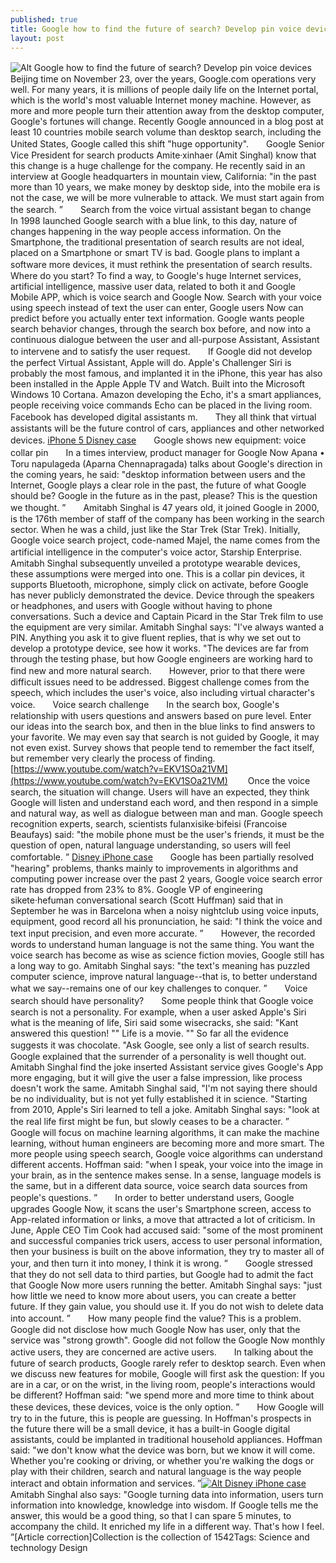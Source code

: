 ```yaml
---
published: true
title: Google how to find the future of search? Develop pin voice devices
layout: post
---
```

![Alt Google how to find the future of search? Develop pin voice devices](https://c2.staticflickr.com/2/1522/26332897511_3c4afdd0c2_b.jpg)　　Beijing time on November 23, over the years, Google.com operations very well. For many years, it is millions of people daily life on the Internet portal, which is the world\'s most valuable Internet money machine. However, as more and more people turn their attention away from the desktop computer, Google\'s fortunes will change. Recently Google announced in a blog post at least 10 countries mobile search volume than desktop search, including the United States, Google called this shift \"huge opportunity\".　　Google Senior Vice President for search products Amite·xinhaer (Amit Singhal) know that this change is a huge challenge for the company. He recently said in an interview at Google headquarters in mountain view, California: \"in the past more than 10 years, we make money by desktop side, into the mobile era is not the case, we will be more vulnerable to attack. We must start again from the search. ”　　Search from the voice virtual assistant began to change　　In 1998 launched Google search with a blue link, to this day, nature of changes happening in the way people access information. On the Smartphone, the traditional presentation of search results are not ideal, placed on a Smartphone or smart TV is bad. Google plans to implant a software more devices, it must rethink the presentation of search results.　　Where do you start? To find a way, to Google\'s huge Internet services, artificial intelligence, massive user data, related to both it and Google Mobile APP, which is voice search and Google Now. Search with your voice using speech instead of text the user can enter, Google users Now can predict before you actually enter text information. Google wants people search behavior changes, through the search box before, and now into a continuous dialogue between the user and all-purpose Assistant, Assistant to intervene and to satisfy the user request.　　If Google did not develop the perfect Virtual Assistant, Apple will do. Apple\'s Challenger Siri is probably the most famous, and implanted it in the iPhone, this year has also been installed in the Apple Apple TV and Watch. Built into the Microsoft Windows 10 Cortana. Amazon developing the Echo, it\'s a smart appliances, people receiving voice commands Echo can be placed in the living room. Facebook has developed digital assistants m.　　They all think that virtual assistants will be the future control of cars, appliances and other networked devices. [iPhone 5 Disney case](http://www.atlasobscura.com/articles/disneys-unlikely-garbage-innovation-was-supposed-to-sweep-the-countrybut-ended-up-on-roosev)　　Google shows new equipment: voice collar pin　　In a times interview, product manager for Google Now Apana • Toru napulageda (Aparna Chennapragada) talks about Google\'s direction in the coming years, he said: \"desktop information between users and the Internet, Google plays a clear role in the past, the future of what Google should be? Google in the future as in the past, please? This is the question we thought. ”　　Amitabh Singhal is 47 years old, it joined Google in 2000, is the 176th member of staff of the company has been working in the search sector. When he was a child, just like the Star Trek (Star Trek). Initially, Google voice search project, code-named Majel, the name comes from the artificial intelligence in the computer\'s voice actor, Starship Enterprise.　　Amitabh Singhal subsequently unveiled a prototype wearable devices, these assumptions were merged into one. This is a collar pin devices, it supports Bluetooth, microphone, simply click on activate, before Google has never publicly demonstrated the device. Device through the speakers or headphones, and users with Google without having to phone conversations. Such a device and Captain Picard in the Star Trek film to use the equipment are very similar. Amitabh Singhal says: \"I\'ve always wanted a PIN. Anything you ask it to give fluent replies, that is why we set out to develop a prototype device, see how it works. \"The devices are far from through the testing phase, but how Google engineers are working hard to find new and more natural search.　　However, prior to that there were difficult issues need to be addressed. Biggest challenge comes from the speech, which includes the user\'s voice, also including virtual character\'s voice.　　Voice search challenge　　In the search box, Google\'s relationship with users questions and answers based on pure level. Enter our ideas into the search box, and then in the blue links to find answers to your favorite. We may even say that search is not guided by Google, it may not even exist. Survey shows that people tend to remember the fact itself, but remember very clearly the process of finding. [https://www.youtube.com/watch?v=EKV1SOa21VM](https://www.youtube.com/watch?v=EKV1SOa21VM) 　　Once the voice search, the situation will change. Users will have an expected, they think Google will listen and understand each word, and then respond in a simple and natural way, as well as dialogue between man and man. Google speech recognition experts, search, scientists fulanxisike·bifeisi (Francoise Beaufays) said: \"the mobile phone must be the user\'s friends, it must be the question of open, natural language understanding, so users will feel comfortable. ” [Disney iPhone case](http://www.nodcase.com/disney-cartoon-mickey-mouse-silicone-iphone-5-case-p-3874.html)　　Google has been partially resolved \"hearing\" problems, thanks mainly to improvements in algorithms and computing power increase over the past 2 years, Google voice search error rate has dropped from 23% to 8%. Google VP of engineering sikete·hefuman conversational search (Scott Huffman) said that in September he was in Barcelona when a noisy nightclub using voice inputs, equipment, good record all his pronunciation, he said: \"I think the voice and text input precision, and even more accurate. ”　　However, the recorded words to understand human language is not the same thing. You want the voice search has become as wise as science fiction movies, Google still has a long way to go. Amitabh Singhal says: \"the text\'s meaning has puzzled computer science, improve natural language--that is, to better understand what we say--remains one of our key challenges to conquer. ”　　Voice search should have personality?　　Some people think that Google voice search is not a personality. For example, when a user asked Apple\'s Siri what is the meaning of life, Siri said some wisecracks, she said: \"Kant answered this question! \"\" Life is a movie. \"\" So far all the evidence suggests it was chocolate. \"Ask Google, see only a list of search results.　　Google explained that the surrender of a personality is well thought out. Amitabh Singhal find the joke inserted Assistant service gives Google\'s App more engaging, but it will give the user a false impression, like process doesn\'t work the same. Amitabh Singhal said, \"I\'m not saying there should be no individuality, but is not yet fully established it in science. \"Starting from 2010, Apple\'s Siri learned to tell a joke. Amitabh Singhal says: \"look at the real life first might be fun, but slowly ceases to be a character. ”　　Google will focus on machine learning algorithms, it can make the machine learning, without human engineers are becoming more and more smart. The more people using speech search, Google voice algorithms can understand different accents. Hoffman said: \"when I speak, your voice into the image in your brain, as in the sentence makes sense. In a sense, language models is the same, but in a different data source, voice search data sources from people\'s questions. ”　　In order to better understand users, Google upgrades Google Now, it scans the user\'s Smartphone screen, access to App-related information or links, a move that attracted a lot of criticism. In June, Apple CEO Tim Cook had accused said: \"some of the most prominent and successful companies trick users, access to user personal information, then your business is built on the above information, they try to master all of your, and then turn it into money, I think it is wrong. ”　　Google stressed that they do not sell data to third parties, but Google had to admit the fact that Google Now more users running the better. Amitabh Singhal says: \"just how little we need to know more about users, you can create a better future. If they gain value, you should use it. If you do not wish to delete data into account. ”　　How many people find the value? This is a problem. Google did not disclose how much Google Now has user, only that the service was \"strong growth\". Google did not follow the Google Now monthly active users, they are concerned are active users.　　In talking about the future of search products, Google rarely refer to desktop search. Even when we discuss new features for mobile, Google will first ask the question: If you are in a car, or on the wrist, in the living room, people\'s interactions would be different? Hoffman said: \"we spend more and more time to think about these devices, these devices, voice is the only option. ”　　How Google will try to in the future, this is people are guessing. In Hoffman\'s prospects in the future there will be a small device, it has a built-in Google digital assistants, could be implanted in traditional household appliances. Hoffman said: \"we don\'t know what the device was born, but we know it will come. Whether you\'re cooking or driving, or whether you\'re walking the dogs or play with their children, search and natural language is the way people interact and obtain information and services. ”[![Alt Disney iPhone case](http://www.nodcase.com/images/large/iphone5/disney_store_ip5131_lrg.jpg)](http://www.nodcase.com/disney-cartoon-mickey-mouse-silicone-iphone-5-case-p-3874.html)　　Amitabh Singhal also says: \"Google turning data into information, users turn information into knowledge, knowledge into wisdom. If Google tells me the answer, this would be a good thing, so that I can spare 5 minutes, to accompany the child. It enriched my life in a different way. That\'s how I feel. ”[Article correction]Collection is the collection of 1542Tags: Science and technology Design